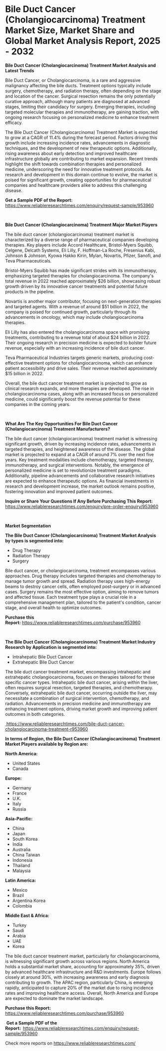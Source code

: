 <p><h1>Bile Duct Cancer (Cholangiocarcinoma) Treatment Market Size, Market Share and Global Market Analysis Report, 2025 - 2032</h1></p><p><strong>Bile Duct Cancer (Cholangiocarcinoma) Treatment Market Analysis and Latest Trends</strong></p>
<p><p>Bile Duct Cancer, or Cholangiocarcinoma, is a rare and aggressive malignancy affecting the bile ducts. Treatment options typically include surgery, chemotherapy, and radiation therapy, often depending on the stage and location of the cancer. Surgical resection remains the only potentially curative approach, although many patients are diagnosed at advanced stages, limiting their candidacy for surgery. Emerging therapies, including targeted molecular therapies and immunotherapy, are gaining traction, with ongoing research focusing on personalized medicine to enhance treatment efficacy.</p><p>The Bile Duct Cancer (Cholangiocarcinoma) Treatment Market is expected to grow at a CAGR of 11.4% during the forecast period. Factors driving this growth include increasing incidence rates, advancements in diagnostic techniques, and the development of new therapeutic options. Additionally, rising awareness about early detection and improved healthcare infrastructure globally are contributing to market expansion. Recent trends highlight the shift towards combination therapies and personalized medicine, underscoring the need for innovative treatment protocols. As research and development in this domain continue to evolve, the market is poised for significant growth, creating opportunities for pharmaceutical companies and healthcare providers alike to address this challenging disease.</p></p>
<p><strong>Get a Sample PDF of the Report:&nbsp;</strong> <a href="https://www.reliableresearchtimes.com/enquiry/request-sample/953960?utm_campaign=2280&utm_medium=2&utm_source=Github&utm_content=ia&utm_term=03032025&utm_id=bile-duct-cancer-cholangiocarcinoma-treatment">https://www.reliableresearchtimes.com/enquiry/request-sample/953960</a></p>
<p>&nbsp;</p>
<p><strong>Bile Duct Cancer (Cholangiocarcinoma) Treatment Major Market Players</strong></p>
<p><p>The bile duct cancer (cholangiocarcinoma) treatment market is characterized by a diverse range of pharmaceutical companies developing therapies. Key players include Accord Healthcare, Bristol-Myers Squibb, Celgene, Delcath Systems, Eli Lilly, F. Hoffman-La Roche, Fresenius Kabi, Johnson & Johnson, Kyowa Hakko Kirin, Mylan, Novartis, Pfizer, Sanofi, and Teva Pharmaceuticals.</p><p>Bristol-Myers Squibb has made significant strides with its immunotherapy, emphasizing targeted therapies for cholangiocarcinoma. The company's total revenue in 2022 reached approximately $26 billion, showcasing robust growth driven by its innovative cancer treatments and potential future products in the pipeline.</p><p>Novartis is another major contributor, focusing on next-generation therapies and targeted agents. With a revenue of around $51 billion in 2022, the company is poised for continued growth, particularly through its advancements in oncology, which may include cholangiocarcinoma therapies.</p><p>Eli Lilly has also entered the cholangiocarcinoma space with promising treatments, contributing to a revenue total of about $24 billion in 2022. Their ongoing research in precision medicine is expected to bolster future revenue, especially with an increasing incidence of bile duct cancer.</p><p>Teva Pharmaceutical Industries targets generic markets, producing cost-effective treatment options for cholangiocarcinoma, which can enhance patient accessibility and drive sales. Their revenue reached approximately $15 billion in 2022.</p><p>Overall, the bile duct cancer treatment market is projected to grow as clinical research expands, and more therapies are developed. The rise in cholangiocarcinoma cases, along with an increased focus on personalized medicine, could significantly boost the revenue potential for these companies in the coming years.</p></p>
<p>&nbsp;</p>
<p><strong>What Are The Key Opportunities For Bile Duct Cancer (Cholangiocarcinoma) Treatment Manufacturers?</strong></p>
<p><p>The bile duct cancer (cholangiocarcinoma) treatment market is witnessing significant growth, driven by increasing incidence rates, advancements in targeted therapies, and heightened awareness of the disease. The global market is projected to expand at a CAGR of around 7% over the next five years. Key treatment modalities include chemotherapy, targeted therapy, immunotherapy, and surgical interventions. Notably, the emergence of personalized medicine is set to revolutionize treatment paradigms. Additionally, pipeline advancements and collaborative research initiatives are expected to enhance therapeutic options. As financial investments in research and development increase, the market outlook remains positive, fostering innovation and improved patient outcomes.</p></p>
<p><strong>Inquire or Share Your Questions If Any Before Purchasing This Report:</strong> <a href="https://www.reliableresearchtimes.com/enquiry/pre-order-enquiry/953960?utm_campaign=2280&utm_medium=2&utm_source=Github&utm_content=ia&utm_term=03032025&utm_id=bile-duct-cancer-cholangiocarcinoma-treatment">https://www.reliableresearchtimes.com/enquiry/pre-order-enquiry/953960</a></p>
<p>&nbsp;</p>
<p><strong>Market Segmentation</strong></p>
<p><strong>The Bile Duct Cancer (Cholangiocarcinoma) Treatment Market Analysis by types is segmented into:</strong></p>
<p><ul><li>Drug Therapy</li><li>Radiation Therapy</li><li>Surgery</li></ul></p>
<p><p>Bile duct cancer, or cholangiocarcinoma, treatment encompasses various approaches. Drug therapy includes targeted therapies and chemotherapy to manage tumor growth and spread. Radiation therapy uses high-energy beams to destroy cancer cells, often employed post-surgery or in advanced cases. Surgery remains the most effective option, aiming to remove tumors and affected tissue. Each treatment type plays a crucial role in a comprehensive management plan, tailored to the patient's condition, cancer stage, and overall health to optimize outcomes.</p></p>
<p><strong>Purchase this Report:&nbsp;</strong><a href="https://www.reliableresearchtimes.com/purchase/953960?utm_campaign=2280&utm_medium=2&utm_source=Github&utm_content=ia&utm_term=03032025&utm_id=bile-duct-cancer-cholangiocarcinoma-treatment">https://www.reliableresearchtimes.com/purchase/953960</a></p>
<p>&nbsp;</p>
<p><strong>The Bile Duct Cancer (Cholangiocarcinoma) Treatment Market Industry Research by Application is segmented into:</strong></p>
<p><ul><li>Intrahepatic Bile Duct Cancer</li><li>Extrahepatic Bile Duct Cancer</li></ul></p>
<p><p>The bile duct cancer treatment market, encompassing intrahepatic and extrahepatic cholangiocarcinoma, focuses on therapies tailored for these specific cancer types. Intrahepatic bile duct cancer, arising within the liver, often requires surgical resection, targeted therapies, and chemotherapy. Conversely, extrahepatic bile duct cancer, occurring outside the liver, may necessitate a combination of surgical intervention, chemotherapy, and radiation. Advancements in precision medicine and immunotherapy are enhancing treatment options, driving market growth and improving patient outcomes in both categories.</p></p>
<p><a href="https://www.reliableresearchtimes.com/bile-duct-cancer-cholangiocarcinoma-treatment-r953960?utm_campaign=2280&utm_medium=2&utm_source=Github&utm_content=ia&utm_term=03032025&utm_id=bile-duct-cancer-cholangiocarcinoma-treatment">&nbsp;https://www.reliableresearchtimes.com/bile-duct-cancer-cholangiocarcinoma-treatment-r953960</a></p>
<p><strong>In terms of Region, the Bile Duct Cancer (Cholangiocarcinoma) Treatment Market Players available by Region are:</strong></p>
<p>
    <p> <strong> North America: </strong>
        <ul>
            <li>United States</li>
            <li>Canada</li>
        </ul>
        </p> 
    <p> <strong> Europe: </strong>
        <ul>
            <li>Germany</li>
            <li>France</li>
            <li>U.K.</li>
            <li>Italy</li>
            <li>Russia</li>
        </ul>
        </p> 
    <p> <strong> Asia-Pacific: </strong>
        <ul>
            <li>China</li>
            <li>Japan</li>
            <li>South Korea</li>
            <li>India</li>
            <li>Australia</li>
            <li>China Taiwan</li>
            <li>Indonesia</li>
            <li>Thailand</li>
            <li>Malaysia</li>
        </ul>
        </p> 
    <p> <strong> Latin America: </strong>
        <ul>
            <li>Mexico</li>
            <li>Brazil</li>
            <li>Argentina Korea</li>
            <li>Colombia</li>
        </ul>
        </p> 
    <p> <strong> Middle East & Africa: </strong>
        <ul>
            <li>Turkey</li>
            <li>Saudi</li>
            <li>Arabia</li>
            <li>UAE</li>
            <li>Korea</li>
        </ul>
    </p>
    </p>
<p><p>The bile duct cancer treatment market, particularly for cholangiocarcinoma, is witnessing significant growth across various regions. North America holds a substantial market share, accounting for approximately 35%, driven by advanced healthcare infrastructure and R&D investments. Europe follows closely at around 30%, with increasing awareness and early diagnosis contributing to growth. The APAC region, particularly China, is emerging rapidly, anticipated to capture 20% of the market due to rising incidence rates and improving healthcare access. Overall, North America and Europe are expected to dominate the market landscape.</p></p>
<p><strong>Purchase this Report: </strong><a href="https://www.reliableresearchtimes.com/purchase/953960?utm_campaign=2280&utm_medium=2&utm_source=Github&utm_content=ia&utm_term=03032025&utm_id=bile-duct-cancer-cholangiocarcinoma-treatment">https://www.reliableresearchtimes.com/purchase/953960</a></p>
<p>&nbsp;<strong>Get a Sample PDF of the Report:&nbsp;&nbsp;</strong><a href="https://www.reliableresearchtimes.com/enquiry/request-sample/953960?utm_campaign=2280&utm_medium=2&utm_source=Github&utm_content=ia&utm_term=03032025&utm_id=bile-duct-cancer-cholangiocarcinoma-treatment">https://www.reliableresearchtimes.com/enquiry/request-sample/953960</a></p>
<p><strong></strong></p>
<p>Check more reports on <a href="https://www.reliableresearchtimes.com/?utm_campaign=2280&utm_medium=2&utm_source=Github&utm_content=ia&utm_term=03032025&utm_id=bile-duct-cancer-cholangiocarcinoma-treatment">https://www.reliableresearchtimes.com/</a></p>